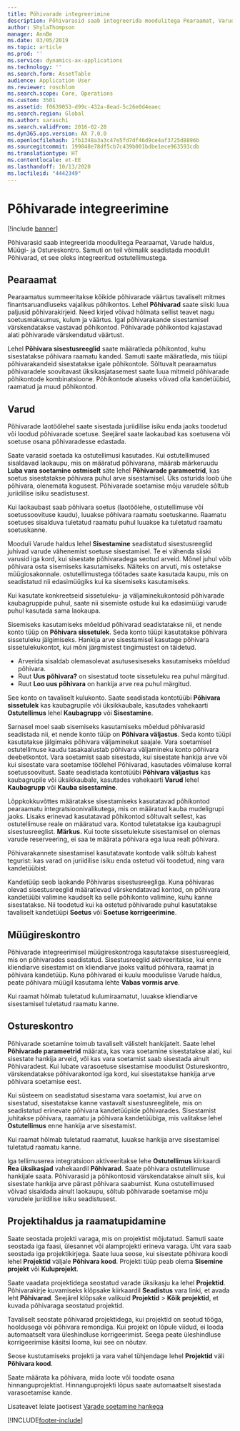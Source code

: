 ```yaml
---
title: Põhivarade integreerimine
description: Põhivarasid saab integreerida moodulitega Pearaamat, Varude haldus, Müügi- ja Ostureskontro. Samuti on teil võimalik seadistada moodulit Põhivarad, et see oleks integreeritud ostutellimustega.
author: ShylaThompson
manager: AnnBe
ms.date: 03/05/2019
ms.topic: article
ms.prod: ''
ms.service: dynamics-ax-applications
ms.technology: ''
ms.search.form: AssetTable
audience: Application User
ms.reviewer: roschlom
ms.search.scope: Core, Operations
ms.custom: 3501
ms.assetid: f0639053-d99c-432a-8ead-5c26e0d4eaec
ms.search.region: Global
ms.author: saraschi
ms.search.validFrom: 2016-02-28
ms.dyn365.ops.version: AX 7.0.0
ms.openlocfilehash: 1fb1348a3a3c47e5fd7df46d9ce4af3725d8896b
ms.sourcegitcommit: 199848e78df5cb7c439b001bdbe1ece963593cdb
ms.translationtype: HT
ms.contentlocale: et-EE
ms.lasthandoff: 10/13/2020
ms.locfileid: "4442349"
---
```

# <a name="fixed-assets-integration"></a>Põhivarade integreerimine

[!include [banner](../includes/banner.md)]

Põhivarasid saab integreerida moodulitega Pearaamat, Varude haldus, Müügi- ja Ostureskontro. Samuti on teil võimalik seadistada moodulit Põhivarad, et see oleks integreeritud ostutellimustega.

<a name="general-ledger"></a>Pearaamat
--------------

Pearaamatus summeeritakse kõikide põhivarade väärtus tavaliselt mitmes finantsaruandluseks vajalikus põhikontos. Lehel **Põhivarad** saate siiski luua paljusid põhivarakirjeid. Need kirjed võivad hõlmata sellist teavet nagu soetusmaksumus, kulum ja väärtus. Igal põhivarakande sisestamisel värskendatakse vastavad põhikontod. Põhivarade põhikontod kajastavad alati põhivarade värskendatud väärtust.

Lehel **Põhivara sisestusreeglid** saate määratleda põhikontod, kuhu sisestatakse põhivara raamatu kanded. Samuti saate määratleda, mis tüüpi põhivarakandeid sisestatakse igale põhikontole. Sõltuvalt pearaamatus põhivaradele soovitavast üksikasjatasemest saate luua mitmeid põhivarade põhikontode kombinatsioone. Põhikontode aluseks võivad olla kandetüübid, raamatud ja muud põhikontod.

## <a name="inventory-management"></a>Varud
Põhivarade laotöölehel saate sisestada juriidilise isiku enda jaoks toodetud või loodud põhivarade soetuse. Seejärel saate laokaubad kas soetusena või soetuse osana põhivaradesse edastada. 

Saate varasid soetada ka ostutellimusi kasutades. Kui ostutellimused sisaldavad laokaupu, mis on määratud põhivarana, määrab märkeruudu **Luba vara soetamine ostmiselt** säte lehel **Põhivarade parameetrid**, kas soetus sisestatakse põhivara puhul arve sisestamisel. Üks osturida loob ühe põhivara, olenemata kogusest. Põhivarade soetamise mõju varudele sõltub juriidilise isiku seadistusest. 

Kui laokaubast saab põhivara soetus (laotöölehe, ostutellimuse või soetussoovituse kaudu), luuakse põhivara raamatu soetuskanne. Raamatu soetuses sisalduva tuletatud raamatu puhul luuakse ka tuletatud raamatu soetuskanne. 

Mooduli Varude haldus lehel **Sisestamine** seadistatud sisestusreeglid juhivad varude vähenemist soetuse sisestamisel. Te ei vähenda siiski varusid iga kord, kui sisestate põhivaradega seotud arveid. Mõnel juhul võib põhivara osta sisemiseks kasutamiseks. Näiteks on arvuti, mis ostetakse müügiosakonnale. ostutellimustega töötades saate kasutada kaupu, mis on seadistatud nii edasimüügiks kui ka sisemiseks kasutamiseks. 

Kui kasutate konkreetseid sissetuleku- ja väljaminekukontosid põhivarade kaubagruppide puhul, saate nii sisemiste ostude kui ka edasimüügi varude puhul kasutada sama laokaupa. 

Sisemiseks kasutamiseks mõeldud põhivarad seadistatakse nii, et nende konto tüüp on **Põhivara sissetulek**. Seda konto tüüpi kasutatakse põhivara sissetuleku jälgimiseks. Hankija arve sisestamisel kasutage põhivara sissetulekukontot, kui mõni järgmistest tingimustest on täidetud.

-   Arverida sisaldab olemasolevat asutusesiseseks kasutamiseks mõeldud põhivara.
-   Ruut **Uus põhivara?** on sisestatud toote sissetuleku rea puhul märgitud.
-   Ruut **Loo uus põhivara** on hankija arve rea puhul märgitud.

See konto on tavaliselt kulukonto. Saate seadistada kontotüübi **Põhivara sissetulek** kas kaubagrupile või üksikkaubale, kasutades vahekaarti **Ostutellimus** lehel **Kaubagrupp** või **Sisestamine**.

Sarnasel moel saab sisemiseks kasutamiseks mõeldud põhivarasid seadistada nii, et nende konto tüüp on **Põhivara väljastus**. Seda konto tüüpi kasutatakse jälgimaks põhivara väljaminekut saajale. Vara soetamisel ostutellimuse kaudu tasakaalustab põhivara väljamineku konto põhivara deebetkontot. Vara soetamist saab sisestada, kui sisestate hankija arve või kui sisestate vara soetamise töölehel Põhivarad, kasutades võimaluse korral soetussoovitust. Saate seadistada kontotüübi **Põhivara väljastus** kas kaubagrupile või üksikkaubale, kasutades vahekaarti **Varud** lehel **Kaubagrupp** või **Kauba sisestamine**. 

Lõppkokkuvõttes määratakse sisestamiseks kasutatavad põhikontod pearaamatu integratsioonivalikutega, mis on määratud kauba mudeligrupi jaoks. Lisaks erinevad kasutatavad põhikontod sõltuvalt sellest, kas ostutellimuse reale on määratud vara. Kontod tuletatakse iga kaubagrupi sisestusreeglist. 
**Märkus.** Kui toote sissetulekute sisestamisel on olemas varude reserveering, ei saa te määrata põhivara ega luua realt põhivara. 

Põhivarakannete sisestamisel kasutatavate kontode valik sõltub kahest tegurist: kas varad on juriidilise isiku enda ostetud või toodetud, ning vara kandetüübist. 

Kandetüüp seob laokande Põhivaras sisestusreegliga. Kuna põhivaras olevad sisestusreeglid määratlevad värskendatavad kontod, on põhivara kandetüübi valimine kaudselt ka selle põhikonto valimine, kuhu kanne sisestatakse. Nii toodetud kui ka ostetud põhivarade puhul kasutatakse tavaliselt kandetüüpi **Soetus** või **Soetuse korrigeerimine**.

## <a name="accounts-receivable"></a>Müügireskontro
Põhivarade integreerimisel müügireskontroga kasutatakse sisestusreegleid, mis on põhivarades seadistatud. Sisestusreeglid aktiveeritakse, kui enne kliendiarve sisestamist on kliendiarve jaoks valitud põhivara, raamat ja põhivara kandetüüp. Kuna põhivarad ei kuulu moodulisse Varude haldus, peate põhivara müügil kasutama lehte **Vabas vormis arve**. 

Kui raamat hõlmab tuletatud kulumiraamatut, luuakse kliendiarve sisestamisel tuletatud raamatu kanne.

## <a name="accounts-payable"></a>Ostureskontro
Põhivarade soetamine toimub tavaliselt välistelt hankijatelt. Saate lehel **Põhivarade parameetrid** määrata, kas vara soetamine sisestatakse alati, kui sisestate hankija arveid, või kas vara soetamist saab sisestada ainult Põhivaradest. Kui lubate varasoetuse sisestamise moodulist Ostureskontro, värskendatakse põhivarakontod iga kord, kui sisestatakse hankija arve põhivara soetamise eest. 

Kui süsteem on seadistatud sisestama vara soetamist, kui arve on sisestatud, sisestatakse kanne vastavalt sisestusreeglitele, mis on seadistatud erinevate põhivara kandetüüpide põhivarades. Sisestamist juhitakse põhivara, raamatu ja põhivara kandetüübiga, mis valitakse lehel **Ostutellimus** enne hankija arve sisestamist. 

Kui raamat hõlmab tuletatud raamatut, luuakse hankija arve sisestamisel tuletatud raamatu kanne.

Iga tellimuserea integratsioon aktiveeritakse lehe **Ostutellimus** kiirkaardi **Rea üksikasjad** vahekaardil **Põhivarad**. Saate põhivara ostutellimuse hankijale saata. Põhivarasid ja põhikontosid värskendatakse ainult siis, kui sisestate hankija arve pärast põhivara saabumist. Kuna ostutellimused võivad sisaldada ainult laokaupu, sõltub põhivarade soetamise mõju varudele juriidilise isiku seadistusest.

## <a name="project-management-and-accounting"></a>Projektihaldus ja raamatupidamine
Saate seostada projekti varaga, mis on projektist mõjutatud. Samuti saate seostada iga faasi, ülesannet või alamprojekti erineva varaga. Üht vara saab seostada iga projektikirjega. Saate luua seose, kui sisestate põhivara koodi lehel **Projektid** väljale **Põhivara kood**. Projekti tüüp peab olema **Sisemine projekt** või **Kuluprojekt**. 

Saate vaadata projektidega seostatud varade üksikasju ka lehel **Projektid**. Põhivarakirje kuvamiseks klõpsake kiirkaardil **Seadistus** vara linki, et avada leht **Põhivarad**. Seejärel klõpsake valikuid **Projektid** &gt; **Kõik projektid**, et kuvada põhivaraga seostatud projektid. 

Tavaliselt seostate põhivarad projektidega, kui projektid on seotud tööga, hooldusega või põhivara remondiga. Kui projekt on lõpule viidud, ei looda automaatselt vara üleshindluse korrigeerimist. Seega peate üleshindluse korrigeerimise käsitsi looma, kui see on nõutav. 

Seose kustutamiseks projekti ja vara vahel tühjendage lehel **Projektid** väli **Põhivara kood**. 

Saate määrata ka põhivara, mida loote või toodate osana hinnanguprojektist. Hinnanguprojekti lõpus saate automaatselt sisestada varasoetamise kande.

Lisateavet leiate jaotisest [Varade soetamine hankega](acquire-assets-procurement.md)





[!INCLUDE[footer-include](../../includes/footer-banner.md)]